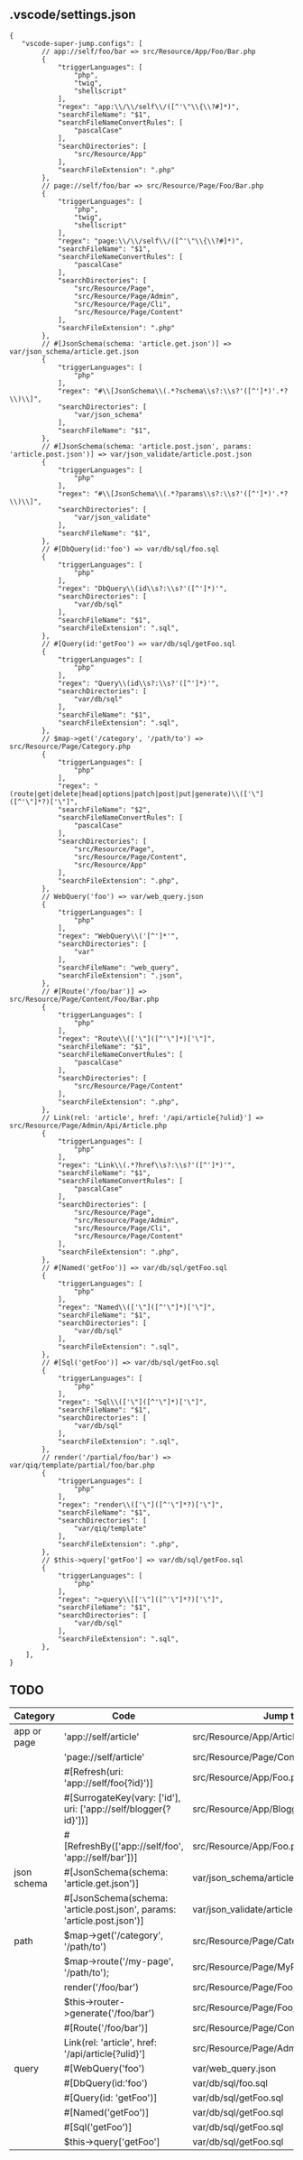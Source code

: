## .vscode/settings.json

```jsonc
{
   "vscode-super-jump.configs": [
        // app://self/foo/bar => src/Resource/App/Foo/Bar.php
        {
            "triggerLanguages": [
                "php",
                "twig",
                "shellscript"
            ],
            "regex": "app:\\/\\/self\\/([^'\"\\{\\?#]*)",
            "searchFileName": "$1",
            "searchFileNameConvertRules": [
                "pascalCase"
            ],
            "searchDirectories": [
                "src/Resource/App"
            ],
            "searchFileExtension": ".php"
        },
        // page://self/foo/bar => src/Resource/Page/Foo/Bar.php
        {
            "triggerLanguages": [
                "php",
                "twig",
                "shellscript"
            ],
            "regex": "page:\\/\\/self\\/([^'\"\\{\\?#]*)",
            "searchFileName": "$1",
            "searchFileNameConvertRules": [
                "pascalCase"
            ],
            "searchDirectories": [
                "src/Resource/Page",
                "src/Resource/Page/Admin",
                "src/Resource/Page/Cli",
                "src/Resource/Page/Content"
            ],
            "searchFileExtension": ".php"
        },
        // #[JsonSchema(schema: 'article.get.json')] => var/json_schema/article.get.json
        {
            "triggerLanguages": [
                "php"
            ],
            "regex": "#\\[JsonSchema\\(.*?schema\\s?:\\s?'([^']*)'.*?\\)\\]",
            "searchDirectories": [
                "var/json_schema"
            ],
            "searchFileName": "$1",
        },
        // #[JsonSchema(schema: 'article.post.json', params: 'article.post.json')] => var/json_validate/article.post.json
        {
            "triggerLanguages": [
                "php"
            ],
            "regex": "#\\[JsonSchema\\(.*?params\\s?:\\s?'([^']*)'.*?\\)\\]",
            "searchDirectories": [
                "var/json_validate"
            ],
            "searchFileName": "$1",
        },
        // #[DbQuery(id:'foo') => var/db/sql/foo.sql
        {
            "triggerLanguages": [
                "php"
            ],
            "regex": "DbQuery\\(id\\s?:\\s?'([^']*)'",
            "searchDirectories": [
                "var/db/sql"
            ],
            "searchFileName": "$1",
            "searchFileExtension": ".sql",
        },
        // #[Query(id:'getFoo') => var/db/sql/getFoo.sql
        {
            "triggerLanguages": [
                "php"
            ],
            "regex": "Query\\(id\\s?:\\s?'([^']*)'",
            "searchDirectories": [
                "var/db/sql"
            ],
            "searchFileName": "$1",
            "searchFileExtension": ".sql",
        },
        // $map->get('/category', '/path/to') => src/Resource/Page/Category.php
        {
            "triggerLanguages": [
                "php"
            ],
            "regex": "(route|get|delete|head|options|patch|post|put|generate)\\(['\"]([^'\"]*?)['\"]",
            "searchFileName": "$2",
            "searchFileNameConvertRules": [
                "pascalCase"
            ],
            "searchDirectories": [
                "src/Resource/Page",
                "src/Resource/Page/Content",
                "src/Resource/App"
            ],
            "searchFileExtension": ".php",
        },
        // WebQuery('foo') => var/web_query.json
        {
            "triggerLanguages": [
                "php"
            ],
            "regex": "WebQuery\\('[^']*'",
            "searchDirectories": [
                "var"
            ],
            "searchFileName": "web_query",
            "searchFileExtension": ".json",
        },
        // #[Route('/foo/bar')] => src/Resource/Page/Content/Foo/Bar.php
        {
            "triggerLanguages": [
                "php"
            ],
            "regex": "Route\\(['\"]([^'\"]*)['\"]",
            "searchFileName": "$1",
            "searchFileNameConvertRules": [
                "pascalCase"
            ],
            "searchDirectories": [
                "src/Resource/Page/Content"
            ],
            "searchFileExtension": ".php",
        },
        // Link(rel: 'article', href: '/api/article{?ulid}'] => src/Resource/Page/Admin/Api/Article.php	
        {
            "triggerLanguages": [
                "php"
            ],
            "regex": "Link\\(.*?href\\s?:\\s?'([^']*)'",
            "searchFileName": "$1",
            "searchFileNameConvertRules": [
                "pascalCase"
            ],
            "searchDirectories": [
                "src/Resource/Page",
                "src/Resource/Page/Admin",
                "src/Resource/Page/Cli",
                "src/Resource/Page/Content"
            ],
            "searchFileExtension": ".php",
        },
        // #[Named('getFoo')] => var/db/sql/getFoo.sql
        {
            "triggerLanguages": [
                "php"
            ],
            "regex": "Named\\(['\"]([^'\"]*)['\"]",
            "searchFileName": "$1",
            "searchDirectories": [
                "var/db/sql"
            ],
            "searchFileExtension": ".sql",
        },
        // #[Sql('getFoo')] => var/db/sql/getFoo.sql
        {
            "triggerLanguages": [
                "php"
            ],
            "regex": "Sql\\(['\"]([^'\"]*)['\"]",
            "searchFileName": "$1",
            "searchDirectories": [
                "var/db/sql"
            ],
            "searchFileExtension": ".sql",
        },
        // render('/partial/foo/bar') => var/qiq/template/partial/foo/bar.php
        {
            "triggerLanguages": [
                "php"
            ],
            "regex": "render\\(['\"]([^'\"]*?)['\"]",
            "searchFileName": "$1",
            "searchDirectories": [
                "var/qiq/template"
            ],
            "searchFileExtension": ".php",
        },
        // $this->query['getFoo'] => var/db/sql/getFoo.sql
        {
            "triggerLanguages": [
                "php"
            ],
            "regex": ">query\\[['\"]([^'\"]*?)['\"]",
            "searchFileName": "$1",
            "searchDirectories": [
                "var/db/sql"
            ],
            "searchFileExtension": ".sql",
        },
    ],
}
```

## TODO

| Category | Code | Jump to | Status |
|---------|-----|-------------|------|
| app or page | 'app://self/article' | src/Resource/App/Article.php | ✅ |
| | 'page://self/article' | src/Resource/Page/Content/Article.php | ✅ |
| | #[Refresh(uri: 'app://self/foo{?id}')] | src/Resource/App/Foo.php | ✅ |
| | #[SurrogateKey(vary: ['id'], uri: ['app://self/blogger{?id}'])] | src/Resource/App/Blogger.php | ✅ |
| | #[RefreshBy(['app://self/foo', 'app://self/bar'])] | src/Resource/App/Foo.php | ✅ |
| json schema | #[JsonSchema(schema: 'article.get.json')] | var/json_schema/article.get.json | ✅ |
| | #[JsonSchema(schema: 'article.post.json', params: 'article.post.json')] | var/json_validate/article.post.json | ✅ |
| path | $map->get('/category', '/path/to') | src/Resource/Page/Category.php | ✅ |
| | $map->route('/my-page', '/path/to'); | src/Resource/Page/MyPage.php | ✅ |
| | render('/foo/bar') | src/Resource/Page/Foo/Bar.php | ✅ |
| | $this->router->generate('/foo/bar') | src/Resource/Page/Foo/Bar.php | ✅ |
| | #[Route('/foo/bar')] | src/Resource/Page/Content/Foo/Bar.php | ✅ |
| | Link(rel: 'article', href: '/api/article{?ulid}'] | src/Resource/Page/Admin/Api/Article.php | ✅ |
| query | #[WebQuery('foo') | var/web_query.json | ✅ |
| | #[DbQuery(id:'foo') | var/db/sql/foo.sql | ✅ |
| | #[Query(id: 'getFoo')] | var/db/sql/getFoo.sql | ✅ |
| | #[Named('getFoo')] | var/db/sql/getFoo.sql | ✅ |
| | #[Sql('getFoo')] | var/db/sql/getFoo.sql | ✅ |
| | $this->query['getFoo'] | var/db/sql/getFoo.sql | ✅ |
